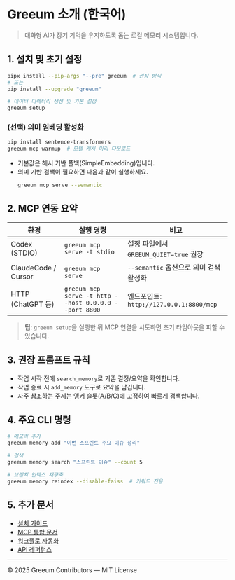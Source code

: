 # Greeum 소개 (한국어)

> 대화형 AI가 장기 기억을 유지하도록 돕는 로컬 메모리 시스템입니다.

## 1. 설치 및 초기 설정

```bash
pipx install --pip-args "--pre" greeum  # 권장 방식
# 또는
pip install --upgrade "greeum"

# 데이터 디렉터리 생성 및 기본 설정
greeum setup
```

### (선택) 의미 임베딩 활성화
```bash
pip install sentence-transformers
greeum mcp warmup  # 모델 캐시 미리 다운로드
```
- 기본값은 해시 기반 폴백(SimpleEmbedding)입니다.
- 의미 기반 검색이 필요하면 다음과 같이 실행하세요.
  ```bash
  greeum mcp serve --semantic
  ```

## 2. MCP 연동 요약

| 환경 | 실행 명령 | 비고 |
|------|-----------|------|
| Codex (STDIO) | `greeum mcp serve -t stdio` | 설정 파일에서 `GREEUM_QUIET=true` 권장 |
| ClaudeCode / Cursor | `greeum mcp serve` | `--semantic` 옵션으로 의미 검색 활성화 |
| HTTP (ChatGPT 등) | `greeum mcp serve -t http --host 0.0.0.0 --port 8800` | 엔드포인트: `http://127.0.0.1:8800/mcp` |

> **팁**: `greeum setup`을 실행한 뒤 MCP 연결을 시도하면 초기 타임아웃을 피할 수 있습니다.

## 3. 권장 프롬프트 규칙
- 작업 시작 전에 `search_memory`로 기존 결정/요약을 확인합니다.
- 작업 종료 시 `add_memory` 도구로 요약을 남깁니다.
- 자주 참조하는 주제는 앵커 슬롯(A/B/C)에 고정하여 빠르게 검색합니다.

## 4. 주요 CLI 명령
```bash
# 메모리 추가
greeum memory add "이번 스프린트 주요 이슈 정리"

# 검색
greeum memory search "스프린트 이슈" --count 5

# 브랜치 인덱스 재구축
greeum memory reindex --disable-faiss  # 키워드 전용
```

## 5. 추가 문서
- [설치 가이드](get-started.md)
- [MCP 통합 문서](mcp-integration.md)
- [워크플로 자동화](greeum-workflow-guide.md)
- [API 레퍼런스](api-reference.md)

---

© 2025 Greeum Contributors — MIT License
